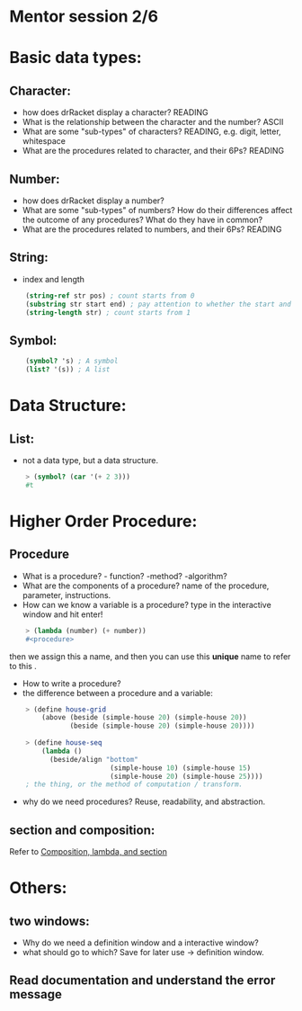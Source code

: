 # Mentor session 2/6

# Basic data types:

## Character:

- how does drRacket display a character? READING
- What is the relationship between the character and the number? ASCII
- What are some "sub-types" of characters? READING, e.g. digit, letter, whitespace
- What are the procedures related to character, and their 6Ps? READING

## Number:

- how does drRacket display a number?
- What are some "sub-types" of numbers? How do their differences affect the outcome of any procedures? What do they have in common?
- What are the procedures related to numbers, and their 6Ps? READING

## String:

- index and length
```scheme
    (string-ref str pos) ; count starts from 0
    (substring str start end) ; pay attention to whether the start and end are inclusive or exclusive
    (string-length str) ; count starts from 1
```
## Symbol:
```scheme
    (symbol? 's) ; A symbol
    (list? '(s)) ; A list
```
# Data Structure:

## List:

- not a data type, but a data structure.
```scheme
    > (symbol? (car '(+ 2 3)))
    #t
```

# Higher Order Procedure:

## Procedure

- What is a procedure? - function? -method? -algorithm?
- What are the components of a procedure? name of the procedure, parameter, instructions.
- How can we know a variable is a procedure? type in the interactive window and hit enter!
```scheme
    > (lambda (number) (+ number))
    #<procedure>
```
then we assign this <procedure> a name, and then you can use this **unique** name to refer to this <procedure>. 

- How to write a procedure?
- the difference between a procedure and a variable:
```scheme
    > (define house-grid
        (above (beside (simple-house 20) (simple-house 20))
               (beside (simple-house 20) (simple-house 20))))
    
    > (define house-seq
        (lambda ()
          (beside/align "bottom"
                         (simple-house 10) (simple-house 15)
                         (simple-house 20) (simple-house 25))))
    ; the thing, or the method of computation / transform.
```
- why do we need procedures? Reuse,  readability, and abstraction.

## section and composition:

Refer to [Composition, lambda, and section](composition_lambda_and_section.md)

# Others:

## two windows:

- Why do we need a definition window and a interactive window?
- what should go to which? Save for later use → definition window.

## Read documentation and understand the error message
